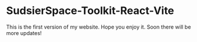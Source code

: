# SudsierSpace-Toolkit-React-Vite
This is the first version of my website. Hope you enjoy it. Soon there will be more updates!
